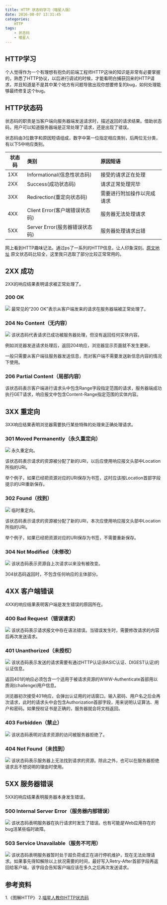```yaml
---
title: HTTP 状态码学习（喵星人版）
date: 2016-08-07 13:31:45
categories:
    HTTP
tags:
	- 状态码
	- 喵星人
---
```

## HTTP学习
个人觉得作为一个有理想有抱负的前端工程师HTTP这块的知识是非常有必要掌握的，熟悉了HTTP协议，以后进行调试的时候，才能看明白捕获回来的HTTP请求，并且知道是不是其中某个地方有问题导致出现你想要修复的bug，如何处理能够最终修复这个bug。
<!-- more -->
## HTTP状态码
状态码的职责是当客户端向服务器端发送请求时，描述返回的请求结果。借助状态码，用户可以知道服务器端是正常处理了请求，还是出现了错误。

状态码由3位数字和原因短语组成，数字中第一位指定相应类别，后两位无分类，有以下5中响应类别。

| 状态码     | 类别   												 | 原因短语  										|
| --------   | :----- 												 | :----  											|
| 1XX        | Informational(信息性状态码)		 | 接受的请求正在处理   			  |
| 2XX        | Success(成功状态码)  					 | 请求正常处理完毕  						|
| 3XX        | Redirection(重定向状态码)   		 | 需要进行附加操作以完成请求   |
| 4XX        | Client Error(客户端错误状态码)  | 服务器无法处理请求  					|
| 5XX        | Server Error(服务器错误状态码)  | 服务器处理请求出错  					|


网上看到HTTP趣味记法。通过ps了一系列的HTTP信息，让人印象深刻。[原文地址](http://rightyaleft.com/funhumor/http-status-codes-with-meooowwwwww-using-cat-photos/)
原文状态码比较全，这里我只选取了部分比较正常常用的。
## 2XX 成功
2XX的响应结果表明请求被正常处理了。
### 200 OK
![](http://7xsb4y.com1.z0.glb.clouddn.com/200.jpg)
最常见的“200 OK”表示从客户端发来的请求在服务器端被正常处理了。
### 204 No Content（无内容）
![](http://7xsb4y.com1.z0.glb.clouddn.com/204.jpg)
该状态码代表请求已成功被服务器处理，但没有返回任何实体内容。

例如浏览器发送请求处理后，返回204响应，浏览器显示页面就不发生更新。

一般只需要从客户端往服务器发送信息，而对客户端不需要发送新信息内容的情况下使用。
### 206 Partial Content（局部内容）
该状态码表示客户端进行请求头中包含Range字段指定范围的请求，服务器端成功执行GET请求，响应报文中包含Content-Range指定范围的实体内容。
## 3XX 重定向
3XX响应结果表明浏览器需要执行某些特殊的处理来正确处理请求。
### 301 Moved Permanently（永久重定向）
![](http://7xsb4y.com1.z0.glb.clouddn.com/301.jpg)
永久重定向。

该状态码表示请求的资源被分配了新的URI，以后应使用响应报文头部中Location所指的URI。

举个例子，如果已经把资源对应的URI保存为书签，这时应该按Location首部字段提示的URI重新保存。
### 302 Found（找到）
![](http://7xsb4y.com1.z0.glb.clouddn.com/302.jpg)
临时重定向。

该状态码表示请求的资源被分配了新的URI，本次应使用响应报文头部中Location所指的URI。

举个例子，如果已经把资源对应的URI保存为书签，不需要重新保存。
### 304 Not Modified（未修改）
![](http://7xsb4y.com1.z0.glb.clouddn.com/304.jpg)
该状态码表示资源自上次请求以来没有被改变。

304状态码返回时，不包含任何响应的主体部分。
## 4XX 客户端错误
4XX的响应结果表明客户端是发生错误的原因所在。
### 400 Bad Request（错误请求）
![](http://7xsb4y.com1.z0.glb.clouddn.com/400.jpg)
该状态码表示请求报文中存在语法错误。当错误发生时，需要修改请求的内容后再次发送请求。
### 401 Unanthorized（未授权）
![](http://7xsb4y.com1.z0.glb.clouddn.com/401.jpg)
该状态码表示发送的请求需要有通过HTTP认证(BASIC认证、DIGEST认证)的认证信息。

返回401的响应必须包含一个适用于被请求资源的WWW-Authenticate首部用以质询(challenge)用户信息。

浏览器初次接受401响应，会弹出认证用的对话窗口。输入密码、用户名之后会再次请求，此时的请求头中会包含Authorization首部字段，用来说明认证算法、用户和密码。如果授权证书是正确的，服务器就会将文档返回。
### 403 Forbidden（禁止）
![](http://7xsb4y.com1.z0.glb.clouddn.com/403.jpg)
该状态码表明对请求资源的访问被服务器拒绝了。
### 404 Not Found（未找到）
![](http://7xsb4y.com1.z0.glb.clouddn.com/404.jpg)
该状态码表示服务器上无法找到请求的资源。除此之外，也可以在服务器拒绝请求且不想说明的理由时使用。
## 5XX 服务器错误
5XX的响应结果表明服务器本身发生错误。
### 500 Internal Server Error（服务器内部错误）
![](http://7xsb4y.com1.z0.glb.clouddn.com/500.jpg)
该状态码表明服务器在执行请求时发生了错误。也有可能是Web应用存在的bug活某些临时故障。
### 503 Service Unavailable（服务不可用）
![](http://7xsb4y.com1.z0.glb.clouddn.com/503.jpg)
该状态码表明服务器暂时处于超负荷或正在进行停机维护，现在无法处理请求。如果事先得知解除以上状况需要的时间，最好写入Retry-After首部字段再返回给客户端，该字段会告知客户端应该在多久之后再次发送请求。
## 参考资料
1.《图解HTTP》
2.[喵星人教你HTTP状态码](http://rightyaleft.com/funhumor/http-status-codes-with-meooowwwwww-using-cat-photos/)
